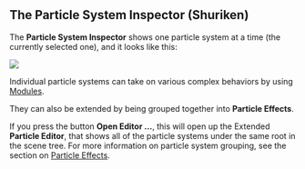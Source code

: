 #
The Particle System Inspector (Shuriken)
----------------------------------------

The __Particle System Inspector__ shows one particle system at a time (the currently selected one), and it looks like this:

![](../uploads/Main/ParticleSystemInspector.png) 

Individual particle systems can take on various complex behaviors by using [Modules](ParticleSystemModulesIntro).

They can also be extended by being grouped together into __Particle Effects__. 

If you press the button __Open Editor ...__, this will open up the Extended __Particle Editor__, that shows all of the particle systems under the same root in the scene tree. For more information on particle system grouping, see the section on [Particle Effects](ParticleSystemGrouping). 
